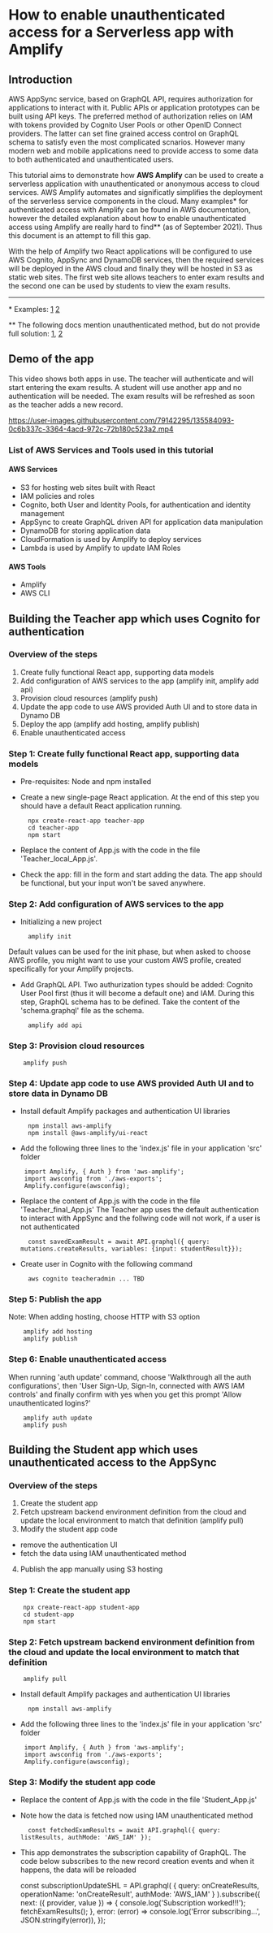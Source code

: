 # How to enable unauthenticated access for a Serverless app with Amplify

## Introduction
AWS AppSync service, based on GraphQL API, requires authorization for applications to interact with it. Public APIs or application prototypes can be built using API keys. The preferred method of authorization relies on IAM with tokens provided by Cognito User Pools or other OpenID Connect providers. The latter can set fine grained access control on GraphQL schema to satisfy even the most complicated scnarios. However many modern web and mobile applications need to provide access to some data to both authenticated and unauthenticated users.

This tutorial aims to demonstrate how **AWS Amplify** can be used to create a serverless application with unauthenticated or anonymous access to cloud services. AWS Amplify automates and significatly simplifies the deployment of the serverless service components in the cloud. Many examples* for authenticated access with Amplify can be found in AWS documentation, however the detailed explanation about how to enable unauthenticated access using Amplify are really hard to find** (as of September 2021). Thus this document is an attempt to fill this gap.

With the help of Amplify two React applications will be configured to use AWS Cognito, AppSync and DynamoDB services, then the required services will be deployed in the AWS cloud and finally they will be hosted in S3 as static web sites. The first web site allows teachers to enter exam results and the second one can be used by students to view the exam results.

---

\* Examples: [1](https://docs.amplify.aws/lib/auth/getting-started/q/platform/js/) [2](https://docs.amplify.aws/start/getting-started/auth/q/integration/react/) 

\** The following docs mention unauthenticated method, but do not provide full solution: [1](https://docs.amplify.aws/cli/graphql-transformer/auth/#public-authorization), [2](https://docs.aws.amazon.com/cognito/latest/developerguide/identity-pools.html)

## Demo of the app
This video shows both apps in use. The teacher will authenticate and will start entering the exam results. A student will use another app and no authentication will be needed. The exam results will be refreshed as soon as the teacher adds a new record.

https://user-images.githubusercontent.com/79142295/135584093-0c6b337c-3364-4acd-972c-72b180c523a2.mp4


### List of AWS Services and Tools used in this tutorial

#### AWS Services
- S3 for hosting web sites built with React
- IAM policies and roles
- Cognito, both User and Identity Pools, for authentication and identity management
- AppSync to create GraphQL driven API for application data manipulation
- DynamoDB for storing application data
- CloudFormation is used by Amplify to deploy services
- Lambda is used by Amplify to update IAM Roles

#### AWS Tools
- Amplify
- AWS CLI

## Building the Teacher app which uses Cognito for authentication

### Overview of the steps
1. Create fully functional React app, supporting data models
2. Add configuration of AWS services to the app (amplify init, amplify add api)
3. Provision cloud resources (amplify push)
4. Update the app code to use AWS provided Auth UI and to store data in Dynamo DB
5. Deploy the app (amplify add hosting, amplify publish)
6. Enable unauthenticated access

### Step 1: Create fully functional React app, supporting data models
- Pre-requisites: Node and npm installed
- Create a new single-page React application. At the end of this step you should have a default React application running.

        npx create-react-app teacher-app
        cd teacher-app
        npm start

- Replace the content of App.js with the code in the file 'Teacher_local_App.js'.
- Check the app: fill in the form and start adding the data. The app should be functional, but your input won't be saved anywhere.

### Step 2: Add configuration of AWS services to the app
- Initializing a new project

        amplify init

Default values can be used for the init phase, but when asked to choose AWS profile, you might want to use your custom AWS profile, created specifically for your Amplify projects.
- Add GraphQL API. Two authurization types should be added: Cognito User Pool first (thus it will become a default one) and IAM. During this step, GraphQL schema has to be defined. Take the content of the 'schema.graphql' file as the schema.

        amplify add api

### Step 3: Provision cloud resources

        amplify push

### Step 4: Update app code to use AWS provided Auth UI and to store data in Dynamo DB

- Install default Amplify packages and authentication UI libraries

        npm install aws-amplify
        npm install @aws-amplify/ui-react

-  Add the following three lines to the 'index.js' file in your application 'src' folder

        import Amplify, { Auth } from 'aws-amplify';
        import awsconfig from './aws-exports';
        Amplify.configure(awsconfig);

- Replace the content of App.js with the code in the file 'Teacher_final_App.js'
The Teacher app uses the default authentication to interact with AppSync and the follwing code will not work, if a user is not authenticated

        const savedExamResult = await API.graphql({ query: mutations.createResults, variables: {input: studentResult}});

- Create user in Cognito with the following command

        aws cognito teacheradmin ... TBD

### Step 5: Publish the app
Note: When adding hosting, choose HTTP with S3 option

        amplify add hosting
        amplify publish

### Step 6: Enable unauthenticated access
When running 'auth update' command, choose 'Walkthrough all the auth configurations', then 'User Sign-Up, Sign-In, connected with AWS IAM controls' and finally confirm with yes when you get this prompt 'Allow unauthenticated logins?'

        amplify auth update
        amplify push

## Building the Student app which uses unauthenticated access to the AppSync

### Overview of the steps
1. Create the student app
2. Fetch upstream backend environment definition from the cloud and update the local environment to match that definition (amplify pull)
3. Modify the student app code
- remove the authentication UI
- fetch the data using IAM unauthenticated method
4. Publish the app manually using S3 hosting

### Step 1: Create the student app
        npx create-react-app student-app
        cd student-app
        npm start

### Step 2: Fetch upstream backend environment definition from the cloud and update the local environment to match that definition

        amplify pull

- Install default Amplify packages and authentication UI libraries

        npm install aws-amplify

-  Add the following three lines to the 'index.js' file in your application 'src' folder

        import Amplify, { Auth } from 'aws-amplify';
        import awsconfig from './aws-exports';
        Amplify.configure(awsconfig);

### Step 3: Modify the student app code
- Replace the content of App.js with the code in the file 'Student_App.js'
- Note how the data is fetched now using IAM unauthenticated method

        const fetchedExamResults = await API.graphql({ query: listResults, authMode: 'AWS_IAM' });

- This app demonstrates the subscription capability of GraphQL. The code below subscribes to the new record creation events and when it happens, the data will be reloaded 

    const subscriptionUpdateSHL = API.graphql(
      {
        query: onCreateResults,
        operationName: 'onCreateResult',
        authMode: 'AWS_IAM'
      }
    ).subscribe({
      next: ({ provider, value }) => {
        console.log('Subscription worked!!!');
        fetchExamResults();
      },
      error: (error) => console.log('Error subscribing...', JSON.stringify(error)),
    });

